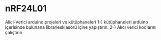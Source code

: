 # nRF24L01
Alici-Verici arduino projeleri ve kütüphaneleri
1-) kütüphaneleri arduino içerisinde bulunana librariesklasörü içine yapıştırın.
2-) Alıcı verici kodlarını çalıştırın
